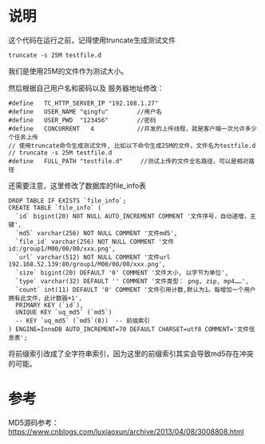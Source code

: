 # 说明

这个代码在运行之前，记得使用truncate生成测试文件
```
truncate -s 25M testfile.d
```
我们是使用25M的文件作为测试大小。

然后根据自己用户名和密码以及 服务器地址修改：
```
#define   TC_HTTP_SERVER_IP "192.168.1.27"
#define   USER_NAME "qingfu"        //用户名
#define   USER_PWD  "123456"        //密码
#define   CONCURRENT   4            //并发的上传线程，就是客户端一次允许多少个任务上传    
// 使用truncate命令生成测试文件, 比如以下命令生成25M的文件，文件名为testfile.d
// truncate -s 25M testfile.d
#define   FULL_PATH "testfile.d"     //测试上传的文件全名路径，可以是相对路径

```

还需要注意，这里修改了数据库的file_info表
```
DROP TABLE IF EXISTS `file_info`;
CREATE TABLE `file_info` (
  `id` bigint(20) NOT NULL AUTO_INCREMENT COMMENT '文件序号，自动递增，主键',
  `md5` varchar(256) NOT NULL COMMENT '文件md5',
  `file_id` varchar(256) NOT NULL COMMENT '文件id:/group1/M00/00/00/xxx.png',
  `url` varchar(512) NOT NULL COMMENT '文件url 192.168.52.139:80/group1/M00/00/00/xxx.png',
  `size` bigint(20) DEFAULT '0' COMMENT '文件大小, 以字节为单位',
  `type` varchar(32) DEFAULT '' COMMENT '文件类型： png, zip, mp4……',
  `count` int(11) DEFAULT '0' COMMENT '文件引用计数,默认为1。每增加一个用户拥有此文件，此计数器+1',
  PRIMARY KEY (`id`),
  UNIQUE KEY `uq_md5` (`md5`)
  -- KEY `uq_md5` (`md5`(8))  -- 前缀索引
) ENGINE=InnoDB AUTO_INCREMENT=70 DEFAULT CHARSET=utf8 COMMENT='文件信息表';
```
将前缀索引改成了全字符串索引，因为这里的前缀索引其实会导致md5存在冲突的可能。




# 参考
MD5源码参考：
https://www.cnblogs.com/luxiaoxun/archive/2013/04/08/3008808.html